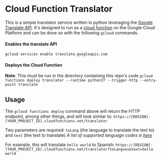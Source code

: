 # Cloud Function Translator

This is a simple translator service written in python leveraging the [Google Translate API](https://cloud.google.com/translate/docs/).
It's designed to run as a [cloud function](https://cloud.google.com/functions/) on the Google Cloud Platform and can be done so with the following `gcloud` commands.

#### Enables the translate API
`gcloud services enable translate.googleapis.com` 
#### Deploys the Cloud Function
**Note**: This must be run in the directory containing this repo's code
`gcloud functions deploy translator --runtime python37 --trigger-http --entry-point translate`


## Usage
The `gcloud functions deploy` command above will return the HTTP endpoint, among other things, and will look similar to:
`https://[REGION]-[YOUR_PROJECT_ID].cloudfunctions.net/translator`

Two parameters are required: `toLang` (the language to translate the text to) and `text` (the text to translate)
*A list of supported language codes is [here](https://cloud.google.com/translate/docs/languages)*

For example, this will translate `hello world` to Spanish:
`https://[REGION]-[YOUR_PROJECT_ID].cloudfunctions.net/translator?toLang=es&text=hello world`
